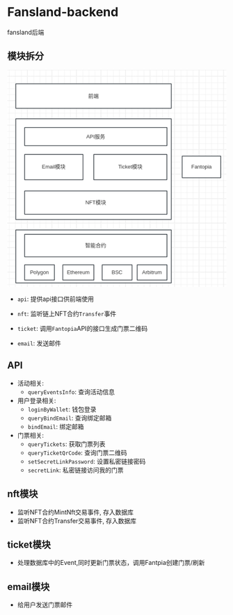# Fansland-backend
fansland后端


## 模块拆分


![](./docs/imgs/fansland-arch.png)

- `api`: 提供api接口供前端使用

- `nft`: 监听链上NFT合约`Transfer`事件

- `ticket`: 调用`Fantopia`API的接口生成门票二维码

- `email`: 发送邮件


## API

- 活动相关:
  - `queryEventsInfo`: 查询活动信息
- 用户登录相关:
  - `loginByWallet`: 钱包登录
  - `queryBindEmail`: 查询绑定邮箱
  - `bindEmail`: 绑定邮箱
- 门票相关:
  - `queryTickets`: 获取门票列表
  - `queryTicketQrCode`: 查询门票二维码
  - `setSecretLinkPassword`: 设置私密链接密码
  - `secretLink`: 私密链接访问我的门票


## nft模块

- 监听NFT合约MintNft交易事件, 存入数据库
- 监听NFT合约Transfer交易事件, 存入数据库

## ticket模块

- 处理数据库中的Event,同时更新门票状态，调用Fantpia创建门票/刷新

## email模块

- 给用户发送门票邮件
